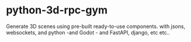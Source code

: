 # python-3d-rpc-gym
Generate 3D scenes using pre-built ready-to-use components. with jsons, websockets, and python -and Godot - and FastAPI, django, etc etc..
